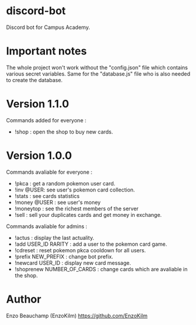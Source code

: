 # discord-bot
Discord bot for Campus Academy.

# Important notes
The whole project won't work without the "config.json" file which contains various secret variables.
Same for the "database.js" file who is also needed to create the database.

# Version 1.1.0
Commands added for everyone :
* !shop : open the shop to buy new cards.

# Version 1.0.0
Commands avaliable for everyone :
* !pkca : get a random pokemon user card.
* !inv @USER: see user's pokemon card collection.
* !stats : see cards statistics
* !money @USER : see user's money
* !moneytop : see the richest members of the server
* !sell : sell your duplicates cards and get money in exchange.

Commands avaliable for admins :
* !actus : display the last actuality.
* !add USER_ID RARITY : add a user to the pokemon card game.
* !cdreset : reset pokemon pkca cooldown for all users.
* !prefix NEW_PREFIX : change bot prefix.
* !newcard USER_ID : display new card message.
* !shoprenew NUMBER_OF_CARDS : change cards which are avaliable in the shop.

# Author
Enzo Beauchamp (EnzoKilm)
https://github.com/EnzoKilm
